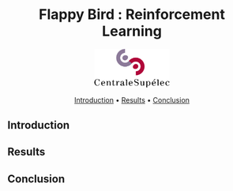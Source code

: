 <h1 align="center">Flappy Bird : Reinforcement Learning</h1>

<p align="center">
  <img src="Images/Logo_CentraleSupelec.png" width="30%" />
</p>

<div align="center">
    <a href="#introduction">Introduction</a> •
    <a href="#results">Results</a> •
    <a href="#conclusion">Conclusion</a>
</div>

## Introduction  



## Results  



## Conclusion  


